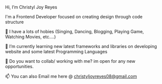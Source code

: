 Hi, I’m Christyl Joy Reyes

I'm a Frontend Developer focused on creating design through code structure

👀 I have a lots of hobies (Singing, Dancing, Blogging, Playing Game, Watching Movies, etc....)

🌱 I’m currently learning new latest frameworks and libraries on developing website and some latest Programming Languages

💞️ Do you want to collab/ working with me? im open for any new opportunities.

📫 You can also Email me here @ christyljoyreyes08@gmail.com

<!---
christyljoyreyes/christyljoyreyes is a ✨ special ✨ repository because its `README.md` (this file) appears on your GitHub profile.
You can click the Preview link to take a look at your changes.
--->
